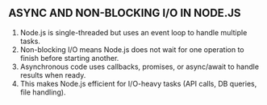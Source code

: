 ASYNC AND NON-BLOCKING I/O IN NODE.JS
-------------------------------------
1. Node.js is single-threaded but uses an event loop to handle multiple tasks.
2. Non-blocking I/O means Node.js does not wait for one operation to finish before starting another.
3. Asynchronous code uses callbacks, promises, or async/await to handle results when ready.
4. This makes Node.js efficient for I/O-heavy tasks (API calls, DB queries, file handling).